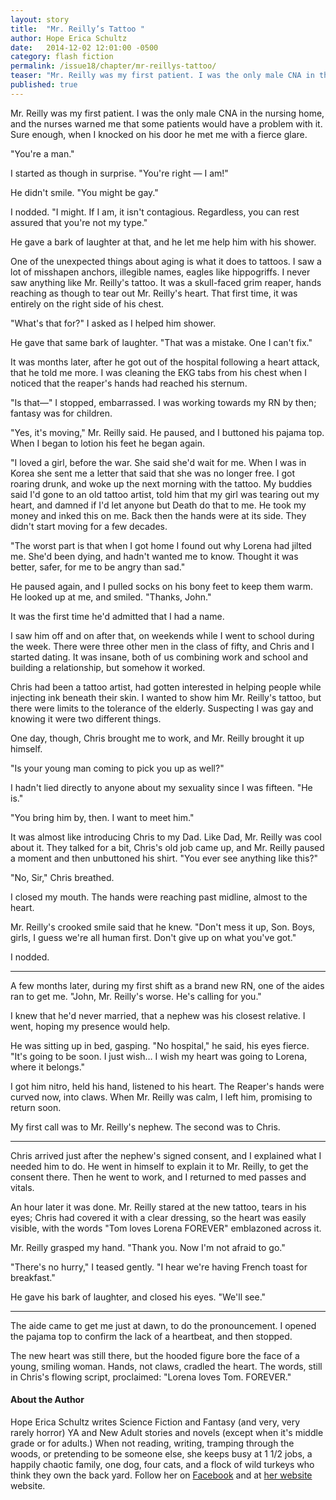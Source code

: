 ```yaml
---
layout: story
title:  "Mr. Reilly’s Tattoo "
author: Hope Erica Schultz
date:   2014-12-02 12:01:00 -0500
category: flash fiction
permalink: /issue18/chapter/mr-reillys-tattoo/
teaser: "Mr. Reilly was my first patient. I was the only male CNA in the nursing home, and the nurses warned me that some patients would have a problem with it."
published: true
---
```


Mr. Reilly was my first patient. I was the only male CNA in the nursing home, and the nurses warned me that some patients would have a problem with it. Sure enough, when I knocked on his door he met me with a fierce glare.

"You're a man."

I started as though in surprise. "You're right — I am!"

He didn't smile. "You might be gay."

I nodded. "I might. If I am, it isn't contagious. Regardless, you can rest assured that you're not my type."

He gave a bark of laughter at that, and he let me help him with his shower.

One of the unexpected things about aging is what it does to tattoos. I saw a lot of misshapen anchors, illegible names, eagles like hippogriffs. I never saw anything like Mr. Reilly's tattoo. It was a skull-faced grim reaper, hands reaching as though to tear out Mr. Reilly's heart. That first time, it was entirely on the right side of his chest.

"What's that for?" I asked as I helped him shower.

He gave that same bark of laughter. "That was a mistake. One I can't fix."

It was months later, after he got out of the hospital following a heart attack, that he told me more. I was cleaning the EKG tabs from his chest when I noticed that the reaper's hands had reached his sternum.

"Is that—" I stopped, embarrassed. I was working towards my RN by then; fantasy was for children.

"Yes, it's moving," Mr. Reilly said. He paused, and I buttoned his pajama top. When I began to lotion his feet he began again.

"I loved a girl, before the war. She said she'd wait for me. When I was in Korea she sent me a letter that said that she was no longer free. I got roaring drunk, and woke up the next morning with the tattoo. My buddies said I'd gone to an old tattoo artist, told him that my girl was tearing out my heart, and damned if I'd let anyone but Death do that to me. He took my money and inked this on me. Back then the hands were at its side. They didn't start moving for a few decades.

"The worst part is that when I got home I found out why Lorena had jilted me. She'd been dying, and hadn't wanted me to know. Thought it was better, safer, for me to be angry than sad."

He paused again, and I pulled socks on his bony feet to keep them warm. He looked up at me, and smiled. "Thanks, John."

It was the first time he'd admitted that I had a name.

I saw him off and on after that, on weekends while I went to school during the week. There were three other men in the class of fifty, and Chris and I started dating. It was insane, both of us combining work and school and building a relationship, but somehow it worked.

Chris had been a tattoo artist, had gotten interested in helping people while injecting ink beneath their skin. I wanted to show him Mr. Reilly's tattoo, but there were limits to the tolerance of the elderly. Suspecting I was gay and knowing it were two different things.

One day, though, Chris brought me to work, and Mr. Reilly brought it up himself.

"Is your young man coming to pick you up as well?"

I hadn't lied directly to anyone about my sexuality since I was fifteen. "He is."

"You bring him by, then. I want to meet him."

It was almost like introducing Chris to my Dad. Like Dad, Mr. Reilly was cool about it. They talked for a bit, Chris's old job came up, and Mr. Reilly paused a moment and then unbuttoned his shirt. "You ever see anything like this?"

"No, Sir," Chris breathed.

I closed my mouth. The hands were reaching past midline, almost to the heart.

Mr. Reilly's crooked smile said that he knew. "Don't mess it up, Son. Boys, girls, I guess we're all human first. Don't give up on what you've got."

I nodded.

----

A few months later, during my first shift as a brand new RN, one of the aides ran to get me. "John, Mr. Reilly's worse. He's calling for you."

I knew that he'd never married, that a nephew was his closest relative. I went, hoping my presence would help.

He was sitting up in bed, gasping. "No hospital," he said, his eyes fierce. "It's going to be soon. I just wish… I wish my heart was going to Lorena, where it belongs."

I got him nitro, held his hand, listened to his heart. The Reaper's hands were curved now, into claws. When Mr. Reilly was calm, I left him, promising to return soon.

My first call was to Mr. Reilly's nephew. The second was to Chris.

----

Chris arrived just after the nephew's signed consent, and I explained what I needed him to do. He went in himself to explain it to Mr. Reilly, to get the consent there. Then he went to work, and I returned to med passes and vitals.

An hour later it was done. Mr. Reilly stared at the new tattoo, tears in his eyes; Chris had covered it with a clear dressing, so the heart was easily visible, with the words "Tom loves Lorena FOREVER" emblazoned across it.

Mr. Reilly grasped my hand. "Thank you. Now I'm not afraid to go."

"There's no hurry," I teased gently. "I hear we're having French toast for breakfast."

He gave his bark of laughter, and closed his eyes. "We'll see."

----

The aide came to get me just at dawn, to do the pronouncement. I opened the pajama top to confirm the lack of a heartbeat, and then stopped.

The new heart was still there, but the hooded figure bore the face of a young, smiling woman. Hands, not claws, cradled the heart. The words, still in Chris's flowing script, proclaimed: "Lorena loves Tom. FOREVER."

#### About the Author

Hope Erica Schultz writes Science Fiction and Fantasy (and very, very rarely horror) YA and New Adult stories and novels (except when it's middle grade or for adults.) When not reading, writing, tramping through the woods, or pretending to be someone else, she keeps busy at 1 1/2 jobs, a happily chaotic family, one dog, four cats, and a flock of wild turkeys who think they own the back yard. Follow her on [Facebook](http://www.facebook.com/hope.schultz.14) and at [her website](http://tlenajade.wix.com/hope-erica-schultz) website.
